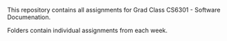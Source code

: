 This repository contains all assignments for Grad Class CS6301 - Software Documenation.

Folders contain individual assignments from each week.
